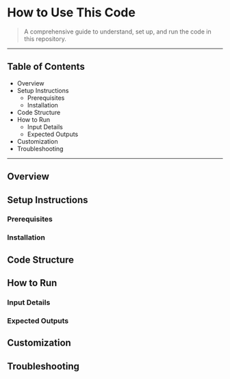 # How to Use This Code

> A comprehensive guide to understand, set up, and run the code in this repository.

---

## Table of Contents

- Overview
- Setup Instructions
  - Prerequisites
  - Installation
- Code Structure
- How to Run
  - Input Details
  - Expected Outputs
- Customization
- Troubleshooting

---

## Overview

## Setup Instructions

### Prerequisites

### Installation

## Code Structure

## How to Run

### Input Details

### Expected Outputs

## Customization

## Troubleshooting


